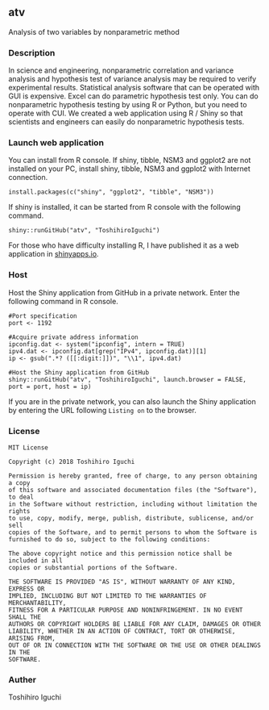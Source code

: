 ## atv
Analysis of two variables by nonparametric method

### Description
In science and engineering, nonparametric correlation and variance analysis and hypothesis test of variance analysis may be required to verify experimental results.
Statistical analysis software that can be operated with GUI is expensive.
Excel can do parametric hypothesis test only.
You can do nonparametric hypothesis testing by using R or Python, but you need to operate with CUI.
We created a web application using R / Shiny so that scientists and engineers can easily do nonparametric hypothesis tests.

### Launch web application
You can install from R console.
If shiny, tibble, NSM3 and ggplot2 are not installed on your PC, install shiny, tibble, NSM3 and ggplot2 with Internet connection.

    install.packages(c("shiny", "ggplot2", "tibble", "NSM3"))

If shiny is installed, it can be started from R console with the following command.
    
    shiny::runGitHub("atv", "ToshihiroIguchi")
    
For those who have difficulty installing R, I have published it as a web application in [shinyapps.io](https://toshihiroiguchi.shinyapps.io/atvnm/).

### Host
Host the Shiny application from GitHub in a private network.
Enter the following command in R console.

    #Port specification
    port <- 1192

    #Acquire private address information
    ipconfig.dat <- system("ipconfig", intern = TRUE)
    ipv4.dat <- ipconfig.dat[grep("IPv4", ipconfig.dat)][1]
    ip <- gsub(".*? ([[:digit:]])", "\\1", ipv4.dat)

    #Host the Shiny application from GitHub
    shiny::runGitHub("atv", "ToshihiroIguchi", launch.browser = FALSE, port = port, host = ip)

If you are in the private network, you can also launch the Shiny application by entering the URL following `Listing on` to the browser.



### License 

```
MIT License

Copyright (c) 2018 Toshihiro Iguchi

Permission is hereby granted, free of charge, to any person obtaining a copy
of this software and associated documentation files (the "Software"), to deal
in the Software without restriction, including without limitation the rights
to use, copy, modify, merge, publish, distribute, sublicense, and/or sell
copies of the Software, and to permit persons to whom the Software is
furnished to do so, subject to the following conditions:

The above copyright notice and this permission notice shall be included in all
copies or substantial portions of the Software.

THE SOFTWARE IS PROVIDED "AS IS", WITHOUT WARRANTY OF ANY KIND, EXPRESS OR
IMPLIED, INCLUDING BUT NOT LIMITED TO THE WARRANTIES OF MERCHANTABILITY,
FITNESS FOR A PARTICULAR PURPOSE AND NONINFRINGEMENT. IN NO EVENT SHALL THE
AUTHORS OR COPYRIGHT HOLDERS BE LIABLE FOR ANY CLAIM, DAMAGES OR OTHER
LIABILITY, WHETHER IN AN ACTION OF CONTRACT, TORT OR OTHERWISE, ARISING FROM,
OUT OF OR IN CONNECTION WITH THE SOFTWARE OR THE USE OR OTHER DEALINGS IN THE
SOFTWARE.
```

### Auther
Toshihiro Iguchi

